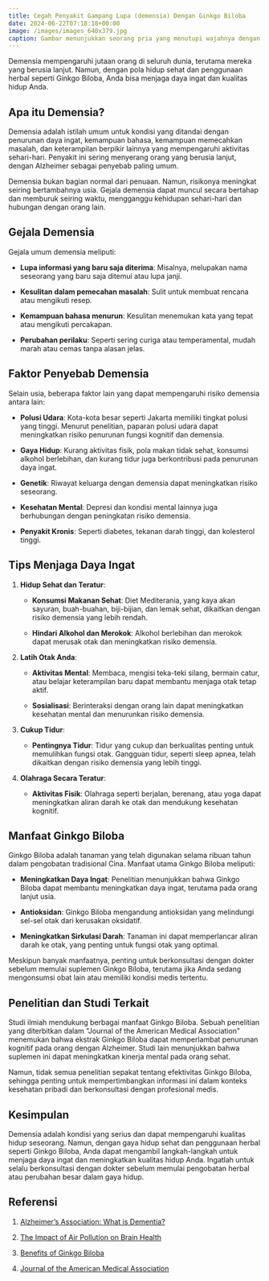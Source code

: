 ```yaml
---
title: Cegah Penyakit Gampang Lupa (demensia) Dengan Ginkgo Biloba
date: 2024-06-22T07:18:18+00:00
image: /images/images_640x379.jpg
caption: Gambar menunjukkan seorang pria yang menutupi wajahnya dengan tangan, tampak dalam kesedihan dan mungkin rasa sakit. Latar belakang menunjukkan hasil pemindaian otak, mencerminkan hubungan antara kondisi emosional dan kondisi neurologis, seperti demensia
---
```

Demensia mempengaruhi jutaan orang di seluruh dunia, terutama mereka yang berusia lanjut. Namun, dengan pola hidup sehat dan penggunaan herbal seperti Ginkgo Biloba, Anda bisa menjaga daya ingat dan kualitas hidup Anda.

## Apa itu Demensia?

Demensia adalah istilah umum untuk kondisi yang ditandai dengan penurunan daya ingat, kemampuan bahasa, kemampuan memecahkan masalah, dan keterampilan berpikir lainnya yang mempengaruhi aktivitas sehari-hari. Penyakit ini sering menyerang orang yang berusia lanjut, dengan Alzheimer sebagai penyebab paling umum.

Demensia bukan bagian normal dari penuaan. Namun, risikonya meningkat seiring bertambahnya usia. Gejala demensia dapat muncul secara bertahap dan memburuk seiring waktu, mengganggu kehidupan sehari-hari dan hubungan dengan orang lain.

## Gejala Demensia

Gejala umum demensia meliputi:

*   **Lupa informasi yang baru saja diterima**: Misalnya, melupakan nama seseorang yang baru saja ditemui atau lupa janji.
    
*   **Kesulitan dalam pemecahan masalah**: Sulit untuk membuat rencana atau mengikuti resep.
    
*   **Kemampuan bahasa menurun**: Kesulitan menemukan kata yang tepat atau mengikuti percakapan.
    
*   **Perubahan perilaku**: Seperti sering curiga atau temperamental, mudah marah atau cemas tanpa alasan jelas.
    

## Faktor Penyebab Demensia

Selain usia, beberapa faktor lain yang dapat mempengaruhi risiko demensia antara lain:

*   **Polusi Udara**: Kota-kota besar seperti Jakarta memiliki tingkat polusi yang tinggi. Menurut penelitian, paparan polusi udara dapat meningkatkan risiko penurunan fungsi kognitif dan demensia.
    
*   **Gaya Hidup**: Kurang aktivitas fisik, pola makan tidak sehat, konsumsi alkohol berlebihan, dan kurang tidur juga berkontribusi pada penurunan daya ingat.
    
*   **Genetik**: Riwayat keluarga dengan demensia dapat meningkatkan risiko seseorang.
    
*   **Kesehatan Mental**: Depresi dan kondisi mental lainnya juga berhubungan dengan peningkatan risiko demensia.
    
*   **Penyakit Kronis**: Seperti diabetes, tekanan darah tinggi, dan kolesterol tinggi.
    

## Tips Menjaga Daya Ingat

1.  **Hidup Sehat dan Teratur**:
    
    *   **Konsumsi Makanan Sehat**: Diet Mediterania, yang kaya akan sayuran, buah-buahan, biji-bijian, dan lemak sehat, dikaitkan dengan risiko demensia yang lebih rendah.
        
    *   **Hindari Alkohol dan Merokok**: Alkohol berlebihan dan merokok dapat merusak otak dan meningkatkan risiko demensia.
        
2.  **Latih Otak Anda**:
    
    *   **Aktivitas Mental**: Membaca, mengisi teka-teki silang, bermain catur, atau belajar keterampilan baru dapat membantu menjaga otak tetap aktif.
        
    *   **Sosialisasi**: Berinteraksi dengan orang lain dapat meningkatkan kesehatan mental dan menurunkan risiko demensia.
        
3.  **Cukup Tidur**:
    
    *   **Pentingnya Tidur**: Tidur yang cukup dan berkualitas penting untuk memulihkan fungsi otak. Gangguan tidur, seperti sleep apnea, telah dikaitkan dengan risiko demensia yang lebih tinggi.
        
4.  **Olahraga Secara Teratur**:
    
    *   **Aktivitas Fisik**: Olahraga seperti berjalan, berenang, atau yoga dapat meningkatkan aliran darah ke otak dan mendukung kesehatan kognitif.
        

## Manfaat Ginkgo Biloba

Ginkgo Biloba adalah tanaman yang telah digunakan selama ribuan tahun dalam pengobatan tradisional Cina. Manfaat utama Ginkgo Biloba meliputi:

*   **Meningkatkan Daya Ingat**: Penelitian menunjukkan bahwa Ginkgo Biloba dapat membantu meningkatkan daya ingat, terutama pada orang lanjut usia.
    
*   **Antioksidan**: Ginkgo Biloba mengandung antioksidan yang melindungi sel-sel otak dari kerusakan oksidatif.
    
*   **Meningkatkan Sirkulasi Darah**: Tanaman ini dapat memperlancar aliran darah ke otak, yang penting untuk fungsi otak yang optimal.
    

Meskipun banyak manfaatnya, penting untuk berkonsultasi dengan dokter sebelum memulai suplemen Ginkgo Biloba, terutama jika Anda sedang mengonsumsi obat lain atau memiliki kondisi medis tertentu.

## Penelitian dan Studi Terkait

Studi ilmiah mendukung berbagai manfaat Ginkgo Biloba. Sebuah penelitian yang diterbitkan dalam "Journal of the American Medical Association" menemukan bahwa ekstrak Ginkgo Biloba dapat memperlambat penurunan kognitif pada orang dengan Alzheimer. Studi lain menunjukkan bahwa suplemen ini dapat meningkatkan kinerja mental pada orang sehat.

Namun, tidak semua penelitian sepakat tentang efektivitas Ginkgo Biloba, sehingga penting untuk mempertimbangkan informasi ini dalam konteks kesehatan pribadi dan berkonsultasi dengan profesional medis.

## Kesimpulan

Demensia adalah kondisi yang serius dan dapat mempengaruhi kualitas hidup seseorang. Namun, dengan gaya hidup sehat dan penggunaan herbal seperti Ginkgo Biloba, Anda dapat mengambil langkah-langkah untuk menjaga daya ingat dan meningkatkan kualitas hidup Anda. Ingatlah untuk selalu berkonsultasi dengan dokter sebelum memulai pengobatan herbal atau perubahan besar dalam gaya hidup.

## Referensi

1.  [Alzheimer’s Association: What is Dementia?](https://www.alz.org/alzheimers-dementia/what-is-dementia)
    
2.  [The Impact of Air Pollution on Brain Health](https://www.who.int/news-room/fact-sheets/detail/ambient-(outdoor)-air-quality-and-health)
    
3.  [Benefits of Ginkgo Biloba](https://www.webmd.com/vitamins/ai/ingredientmono-333/ginkgo)
    
4.  [Journal of the American Medical Association](https://jamanetwork.com/journals/jama/fullarticle/185120)